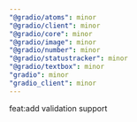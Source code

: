 ```yaml
---
"@gradio/atoms": minor
"@gradio/client": minor
"@gradio/core": minor
"@gradio/image": minor
"@gradio/number": minor
"@gradio/statustracker": minor
"@gradio/textbox": minor
"gradio": minor
"gradio_client": minor
---
```


feat:add validation support
